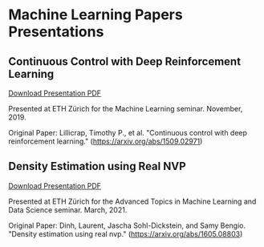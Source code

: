 # Machine Learning Papers Presentations


## Continuous Control with Deep Reinforcement Learning
[Download Presentation PDF](https://github.com/flavioschneider/ml_papers_presentations/raw/main/continuous_control_with_deep_reinforcement_learning.pdf)

Presented at ETH Zürich for the Machine Learning seminar. November, 2019.


Original Paper: Lillicrap, Timothy P., et al. "Continuous control with deep reinforcement learning." (<https://arxiv.org/abs/1509.02971>)

## Density Estimation using Real NVP
[Download Presentation PDF](https://github.com/flavioschneider/ml_papers_presentations/raw/main/density_estimation_using_real_nvp.pdf)

Presented at ETH Zürich for the Advanced Topics in Machine Learning and Data Science seminar. March, 2021.


Original Paper: Dinh, Laurent, Jascha Sohl-Dickstein, and Samy Bengio. "Density estimation using real nvp." (<https://arxiv.org/abs/1605.08803>)
